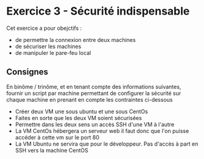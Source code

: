 # Exercice 3 - Sécurité indispensable

Cet exercice a pour obejctifs : 
* de permettre la connexion entre deux machines 
* de sécuriser les machines
* de manipuler le pare-feu local


## Consignes 

En binôme / trinôme, et en tenant compte des informations suivantes, fournir un script par machine permettant de configurer la sécurité sur chaque machine en prenant en compte les contraintes ci-dessous

* Créer deux VM une sous ubuntu et une sous CentOs
* Faites en sorte que les deux VM soient sécurisées
* Permettre dans les deux sens un accès SSH d'une VM à l'autre
* La VM CentOs hébergera un serveur web il faut donc que l'on puisse accéder à cette vm sur le port 80
* La VM Ubuntu ne servira que pour le développeur. Pas d'accès à part en SSH vers la machine CentOS

